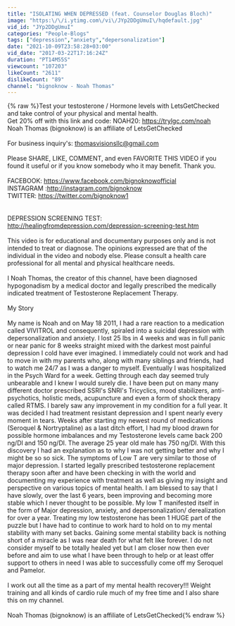 ```yaml
---
title: "ISOLATING WHEN DEPRESSED (feat. Counselor Douglas Bloch)"
image: "https:\/\/i.ytimg.com\/vi\/JYp2DDgUmuI\/hqdefault.jpg"
vid_id: "JYp2DDgUmuI"
categories: "People-Blogs"
tags: ["depression","anxiety","depersonalization"]
date: "2021-10-09T23:58:28+03:00"
vid_date: "2017-03-22T17:16:24Z"
duration: "PT14M55S"
viewcount: "107203"
likeCount: "2611"
dislikeCount: "89"
channel: "bignoknow - Noah Thomas"
---
```

{% raw %}Test your testosterone / Hormone levels with LetsGetChecked and take control of your physical and mental health. <br />Get 20% off with this link and code: NOAH20: <a rel="nofollow" target="blank" href="https://trylgc.com/noah">https://trylgc.com/noah</a><br />Noah Thomas (bignoknow) is an affiliate of LetsGetChecked<br /><br />For business inquiry's:  thomasvisionsllc@gmail.com<br /><br />Please SHARE, LIKE, COMMENT, and even FAVORITE THIS VIDEO if you found it useful or if you know somebody who it may benefit. Thank you. <br /><br />FACEBOOK: <a rel="nofollow" target="blank" href="https://www.facebook.com/bignoknowofficial">https://www.facebook.com/bignoknowofficial</a><br />INSTAGRAM :<a rel="nofollow" target="blank" href="http://instagram.com/bignoknow">http://instagram.com/bignoknow</a><br />TWITTER: <a rel="nofollow" target="blank" href="https://twitter.com/bignoknow1">https://twitter.com/bignoknow1</a><br /><br /><br />                                        DEPRESSION SCREENING TEST: <a rel="nofollow" target="blank" href="http://healingfromdepression.com/depression-screening-test.htm">http://healingfromdepression.com/depression-screening-test.htm</a>                    <br />                                                <br />      This video is for educational and documentary purposes only and is not intended to treat or diagnose.  The opinions expressed are that of the individual in the video and nobody else.  Please consult a health care professional for all mental and physical healthcare needs. <br /><br />I Noah Thomas, the creator of this channel, have been diagnosed hypogonadism  by a medical doctor and legally  prescribed the medically indicated treatment of Testosterone Replacement Therapy.  <br /><br />My Story<br /><br />My name is Noah and on May 18 2011, I had a rare reaction to a medication called VIVITROL and consequently, spiraled into a suicidal depression with depersonalization and anxiety. I lost 25 lbs in 4 weeks and was in full panic or near panic for 8 weeks straight mixed with the darkest most painful depression I cold have ever imagined. I immediately could not work and had to move in with my parents who, along with many siblings and friends, had to watch me 24/7 as I was a danger to myself.  Eventually I was hospitalized in the Psych Ward for a week. Getting through each day seemed truly unbearable and I knew I would surely die. I have been put on many many different doctor prescribed  SSRI's SNRI's Tricyclics, mood stabilizers, anti-psychotics, holistic meds, acupuncture and even a form of shock therapy called RTMS. I barely saw any improvement in my condition for a full year. It was decided I had treatment resistant depression and I spent nearly every moment in tears. Weeks after starting my newest round of medications (Seroquel &amp; Nortryptaline) as a last ditch effort, I had my blood drawn for possible hormone imbalances and my Testosterone levels came back 200 ng/Dl and 150 ng/Dl. The average 25 year old male has 750 ng/Dl. With this discovery I had an explanation as to why I was not getting better and why I might be so so sick. The symptoms of Low T are very similar to those of major depression. I started legally prescribed testosterone replacement therapy soon after and have been checking in with the world and documenting my experience with treatment as well as giving my insight and perspective on various topics of mental health. I am blessed to say that I have slowly, over the last 6 years, been improving and becoming more stable which I never thought to be possible. My low T manifested itself in the form of Major depression, anxiety, and depersonalization/ derealization for over a year. Treating  my low testosterone has been 1 HUGE part of the puzzle but I have had to continue to work hard to hold on to my mental stability with many set backs.  Gaining some mental stability back is nothing short of a miracle as I was near death for what felt like forever. I do not consider myself to be totally healed yet but I am closer now then ever before and aim to use what I have been through to help or at least offer support to others in need I was able to successfully come off my Seroquel and Pamelor.<br /><br />I work out all the time as a part of my mental health recovery!!! Weight training and all kinds of cardio rule much of my free time and I also share this on my channel.<br /><br />Noah Thomas (bignoknow) is an affiliate of LetsGetChecked{% endraw %}
